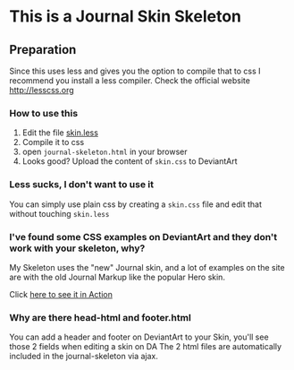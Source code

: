 # This is a Journal Skin Skeleton

## Preparation

Since this uses less and gives you the option to compile that to css I
recommend you install a less compiler.
Check the official website http://lesscss.org

### How to use this

1. Edit the file [skin.less](skin.less)
2. Compile it to css
3. open `journal-skeleton.html` in your browser
4. Looks good? Upload the content of `skin.css` to DeviantArt

### Less sucks, I don't want to use it

You can simply use plain css by creating a `skin.css` file and edit that without
touching `skin.less`

### I've found some CSS examples on DeviantArt and they don't work with your skeleton, why?

My Skeleton uses the "new" Journal skin, and a lot of examples on the site are with the old Journal Markup
like the popular Hero skin.

Click [here to see it in Action](https://bloodywing.github.io/deviantart-journalskin-boilerplate/journal-skeleton.html)

### Why are there head-html and footer.html

You can add a header and footer on DeviantArt to your Skin, you'll see those 2 fields when editing a skin on DA
The 2 html files are automatically included in the journal-skeleton via ajax.